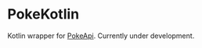 # PokeKotlin

Kotlin wrapper for [PokeApi](https://github.com/phalt/pokeapi). Currently under development.

